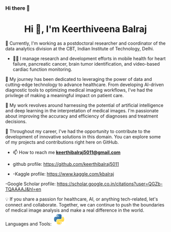 ### Hi there 👋

<h1 align="center">Hi 👋, I'm Keerthiveena Balraj</h1>

🚀 Currently, I'm working as a postdoctoral researcher and coordinator of the data analytics division at the CBT, Indian Institute of Technology, Delhi.

- 👨‍💻 I manage research and development efforts in mobile health for heart failure, pancreatic cancer, brain tumor identification, and video-based cardiac function monitoring.

🏥 My journey has been dedicated to leveraging the power of data and cutting-edge technology to advance healthcare. From developing AI-driven diagnostic tools to optimizing medical imaging workflows, I've had the privilege of making a meaningful impact on patient care.

🔬 My work revolves around harnessing the potential of artificial intelligence and deep learning in the interpretation of medical images. I'm passionate about improving the accuracy and efficiency of diagnoses and treatment decisions.

🌟 Throughout my career, I've had the opportunity to contribute to the development of innovative solutions in this domain. You can explore some of my projects and contributions right here on GitHub.

- 📫 How to reach me **keerthibalraj5011@gmail.com**
  
- github profile: https://github.com/keerthibalraj5011

- -Kaggle profile: https://www.kaggle.com/kbalraj
  
-Google Scholar profile:  https://scholar.google.co.in/citations?user=QGZb-TQAAAAJ&hl=en

💡 If you share a passion for healthcare, AI, or anything tech-related, let's connect and collaborate. Together, we can continue to push the boundaries of medical image analysis and make a real difference in the world.
Languages and Tools:
 <a href="https://www.python.org" target="_blank" rel="noreferrer"> <img src="https://raw.githubusercontent.com/devicons/devicon/master/icons/python/python-original.svg" alt="python" width="40" height="40"/>
